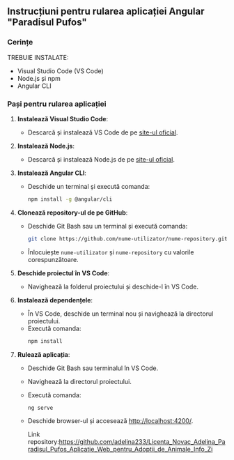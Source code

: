 ## Instrucțiuni pentru rularea aplicației Angular "Paradisul Pufos"

### Cerințe
 TREBUIE INSTALATE:
- Visual Studio Code (VS Code)
- Node.js și npm
- Angular CLI

### Pași pentru rularea aplicației

1. **Instalează Visual Studio Code**:
   - Descarcă și instalează VS Code de pe [site-ul oficial](https://code.visualstudio.com/).

2. **Instalează Node.js**:
   - Descarcă și instalează Node.js de pe [site-ul oficial](https://nodejs.org/).

3. **Instalează Angular CLI**:
   - Deschide un terminal și execută comanda:
     ```bash
     npm install -g @angular/cli
     ```

4. **Clonează repository-ul de pe GitHub**:
   - Deschide Git Bash sau un terminal și execută comanda:
     ```bash
     git clone https://github.com/nume-utilizator/nume-repository.git
     ```
   - Înlocuiește `nume-utilizator` și `nume-repository` cu valorile corespunzătoare.

5. **Deschide proiectul în VS Code**:
   - Navighează la folderul proiectului și deschide-l în VS Code.

6. **Instalează dependențele**:
   - În VS Code, deschide un terminal nou și navighează la directorul proiectului.
   - Execută comanda:
     ```bash
     npm install
     ```

7. **Rulează aplicația**:
   - Deschide Git Bash sau terminalul în VS Code.
   - Navighează la directorul proiectului.
   - Execută comanda:
     ```bash
     ng serve
     ```
   - Deschide browser-ul și accesează [http://localhost:4200/](http://localhost:4200/).
  
     Link repository:https://github.com/adelina233/Licenta_Novac_Adelina_Paradisul_Pufos_Aplicatie_Web_pentru_Adoptii_de_Animale_Info_Zi
